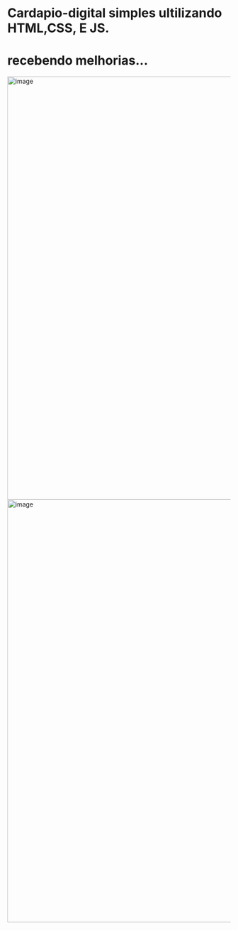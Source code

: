 # Cardapio-digital simples ultilizando HTML,CSS, E JS.
# recebendo melhorias...

<img width="953" alt="image" src="https://github.com/devarkano/Cardapio-digital/assets/95625738/435af8b9-b4b8-4cd9-b37a-74c2805aeb45">

<img width="952" alt="image" src="https://github.com/devarkano/Cardapio-digital/assets/95625738/ca34c109-8204-48f5-b12a-55c83054ac4b">
